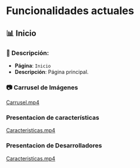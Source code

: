 # Funcionalidades actuales

## **📊 Inicio**

### **📝 Descripción:**

- **Página**: `Inicio`
- **Descripción**: Página principal.

### **📷 Carrusel de Imágenes**

[Carrusel.mp4](./utiles/Carrusel.mp4)

### **Presentacion de características**

[Caracteristicas.mp4](./utiles/Caracteristicas.mp4)

### **Presentacion de Desarrolladores**

[Caracteristicas.mp4](./utiles/Caracteristicas.mp4)

